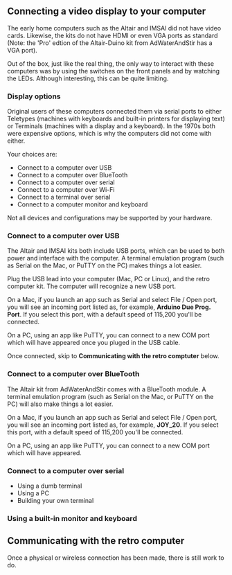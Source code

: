 ## Connecting a video display to your computer

The early home computers such as the Altair and IMSAI did not have video cards. Likewise, the kits do not have HDMI or even VGA ports as standard (Note: the 'Pro' edtion of the Altair-Duino kit from AdWaterAndStir has a VGA port).

Out of the box, just like the real thing, the only way to interact with these computers was by using the switches on the front panels and by watching the LEDs. Although interesting, this can be quite limiting.

### Display options

Original users of these computers connected them via serial ports to either Teletypes (machines with keyboards and built-in printers for displaying text) or Terminals (machines with a display and a keyboard). In the 1970s both were expensive options, which is why the computers did not come with either.

Your choices are:

* Connect to a computer over USB
* Connect to a computer over BlueTooth
* Connect to a computer over serial
* Connect to a computer over Wi-Fi
* Connect to a terminal over serial
* Connect to a computer monitor and keyboard

Not all devices and configurations may be supported by your hardware.


### Connect to a computer over USB

The Altair and IMSAI kits both include USB ports, which can be used to both power and interface with the computer. A terminal emulation program (such as Serial on the Mac, or PuTTY on the PC) makes things a lot easier.

Plug the USB lead into your computer (Mac, PC or Linux), and the retro computer kit. The computer will recognize a new USB port.

On a Mac, if you launch an app such as Serial and select File / Open port, you will see an incoming port listed as, for example, **Arduino Due Prog. Port**. If you select this port, with a default speed of 115,200 you'll be connected.

On a PC, using an app like PuTTY, you can connect to a new COM port which will have appeared once you pluged in the USB cable.

Once connected, skip to **Communicating with the retro comptuter** below.

### Connect to a computer over BlueTooth

The Altair kit from AdWaterAndStir comes with a BlueTooth module. A terminal emulation program (such as Serial on the Mac, or PuTTY on the PC) will also make things a lot easier.

On a Mac, if you launch an app such as Serial and select File / Open port, you will see an incoming port listed as, for example, **JOY_20**. If you select this port, with a default speed of 115,200 you'll be connected.

On a PC, using an app like PuTTY, you can connect to a new COM port which will have appeared.

### Connect to a computer over serial

* Using a dumb terminal
* Using a PC
* Building your own terminal

### Using a built-in monitor and keyboard



## Communicating with the retro computer

Once a physical or wireless connection has been made, there is still work to do.
